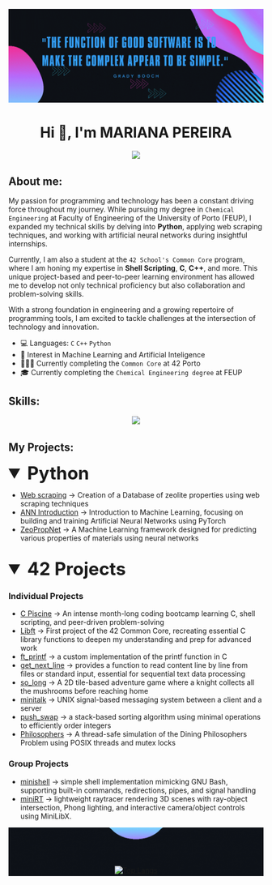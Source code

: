 ![alt text](./header.gif)

<h1 align="center">Hi 👋, I'm MARIANA PEREIRA</h1>

<p align="center">
  <!-- Typing SVG by DenverCoder1 - https://github.com/DenverCoder1/readme-typing-svg -->
  <a href="https://github.com/DenverCoder1/readme-typing-svg">
<img src="https://readme-typing-svg.demolab.com/?font=Fira+Code&pause=1000&width=435&center=true&lines=👩‍🔬+Chemical+Engineer+%26+💻+Programmer;🚀+Exploring+ML+%26+AI+🧠;⚙️+C+%7C+C%2B%2B+%7C+Python+🐍;📚+Building+%26+Learning+Every+Day+🔥" />
  </a>
</p>


## About me:
My passion for programming and technology has been a constant driving force throughout my journey. While pursuing my degree in ``Chemical Engineering`` at Faculty of Engineering of the University of Porto (FEUP), I expanded my technical skills by delving into **Python**, applying web scraping techniques, and working with artificial neural networks during insightful internships.

Currently, I am also a student at the ``42 School's Common Core`` program, where I am honing my expertise in **Shell Scripting**, **C**, **C++**, and more. This unique project-based and peer-to-peer learning environment has allowed me to develop not only technical proficiency but also collaboration and problem-solving skills.

With a strong foundation in engineering and a growing repertoire of programming tools, I am excited to tackle challenges at the intersection of technology and innovation.

- 💻 Languages: ``C``  ``C++``  ``Python``
- 🧠 Interest in Machine Learning and Artificial Inteligence
- 👩🏽‍💻 Currently completing the ``Common Core`` at 42 Porto
- 🎓 Currently completing the ``Chemical Engineering degree`` at FEUP

## Skills:

<p align="center">
  <a href="https://skillicons.dev">
    <img src="https://skillicons.dev/icons?i=git,c,cpp,python,tensorflow,pytorch,vscode,bash,ubuntu,r" />
  </a>
</p>

## My Projects:

<details open>
<summary style="font-size: 2.5em;"> <b>Python</b></summary>
  
- [Web scraping](https://github.com/mfaria-p/Webscrapping_zeolites.git) ->  Creation of a Database of zeolite properties using web scraping techniques
- [ANN Introduction](https://github.com/mfaria-p/Machine_learning_ANN.git) -> Introduction to Machine Learning, focusing on building and training Artificial Neural Networks using PyTorch
- [ZeoPropNet](https://github.com/mfaria-p/MatPropNet.git) -> A Machine Learning framework designed for predicting various properties of materials using neural networks

<br>

</details>

<details open>
<summary style="font-size: 2.5em;"> <b>42 Projects</b></summary>

### Individual Projects
- [C Piscine](https://github.com/mfaria-p/42-Piscine.git) ->  An intense month-long coding bootcamp learning C, shell scripting, and peer-driven problem-solving
- [Libft](https://github.com/mfaria-p/libft.git) ->  First project of the 42 Common Core, recreating essential C library functions to deepen my understanding and prep for advanced work
- [ft_printf](https://github.com/mfaria-p/ft_printf.git) -> a custom implementation of the printf function in C
- [get_next_line](https://github.com/mfaria-p/get_next_line.git) -> provides a function to read content line by line from files or standard input, essential for sequential text data processing
- [so_long](https://github.com/mfaria-p/so_long.git) -> A 2D tile-based adventure game where a knight collects all the mushrooms before reaching home
- [minitalk](https://github.com/mfaria-p/minitalk.git) -> UNIX signal-based messaging system between a client and a server
- [push_swap](https://github.com/mfaria-p/push_swap.git) -> a stack-based sorting algorithm using minimal operations to efficiently order integers
- [Philosophers](https://github.com/mfaria-p/Philosophers.git) -> A thread-safe simulation of the Dining Philosophers Problem using POSIX threads and mutex locks

### Group Projects
- [minishell](https://github.com/mfaria-p/minishell.git) -> simple shell implementation mimicking GNU Bash, supporting built-in commands, redirections, pipes, and signal handling
- [miniRT](https://github.com/Corona040/miniRT.git) ->  lightweight raytracer rendering 3D scenes with ray-object intersection, Phong lighting, and interactive camera/object controls using MiniLibX.

<div align="center">
  <img src="./bolbb.gif" alt="alt text" style="display: block; margin: 0 auto -20px auto;" />
  <a href="https://github.com/anuraghazra/github-readme-stats">
    <img height="200" src="https://github-readme-stats.vercel.app/api/top-langs/?username=mfaria-p&hide=GLSL&layout=compact&bg_color=0d1117&title_color=349ff6&text_color=ce36af&hide_border=false&langs_count=8&card_width=350" alt="Top Langs" />
  </a>
</div>

